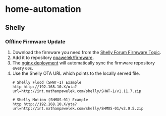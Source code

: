 # home-automation

## Shelly

### Offline Firmware Update

1. Download the firmware you need from the [Shelly Forum Firmware Topic](https://www.shelly-support.eu/index.php?shelly-firmware-archive/).
2. Add it to repository [npawelek/firmware](https://github.com/npawelek/firmware).
3. The [nginx deployment](https://github.com/npawelek/k8s-gitops/tree/master/cluster/apps/nginx) will automatically sync the firmware repository every `60s`.
4. Use the Shelly OTA URL which points to the locally served file.
    ```
    # Shelly Flood (SHWT-1) Example
    http http://192.168.10.X/ota?url=http://int.nathanpawelek.com/shelly/SHWT-1/v1.11.7.zip

    # Shelly Motion (SHMOS-01) Example
    http http://192.168.10.X/ota?url=http://int.nathanpawelek.com/shelly/SHMOS-01/v2.0.5.zip
    ```
